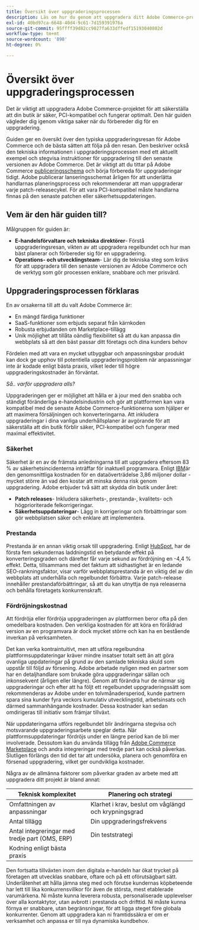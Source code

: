 ```yaml
---
title: Översikt över uppgraderingsprocessen
description: Läs om hur du genom att uppgradera ditt Adobe Commerce-projekt kan skydda din butik och fungera effektivt.
exl-id: 40bd97ca-6648-40d4-9c61-7d159391976a
source-git-commit: 95ffff39d82cc9027fa633dffedf15193040802d
workflow-type: tm+mt
source-wordcount: '898'
ht-degree: 0%

---
```


# Översikt över uppgraderingsprocessen

Det är viktigt att uppgradera Adobe Commerce-projektet för att säkerställa att din butik är säker, PCI-kompatibel och fungerar optimalt. Den här guiden vägleder dig igenom viktiga saker när du förbereder dig för en uppgradering.

Guiden ger en översikt över den typiska uppgraderingsresan för Adobe Commerce och de bästa sätten att följa på den resan. Den beskriver också den tekniska informationen i uppgraderingsprocessen med ett aktuellt exempel och stegvisa instruktioner för uppgradering till den senaste versionen av Adobe Commerce. Det är viktigt att du tittar på Adobe Commerce [publiceringsschema](../release/schedule.md) och börja förbereda för uppgraderingar tidigt. Adobe publicerar lanseringsschemat årligen för att underlätta handlarnas planeringsprocess och rekommenderar att man uppgraderar varje patch-releasecykel. För att vara PCI-kompatibel måste handlarna finnas på den senaste patchen eller säkerhetsuppdateringen.

## Vem är den här guiden till?

Målgruppen för guiden är:

- **E-handelsförvaltare och tekniska direktörer**- Förstå uppgraderingsresan, vikten av att uppgradera regelbundet och hur man bäst planerar och förbereder sig för en uppgradering.
- **Operations- och utvecklingsteam**- Lär dig de tekniska steg som krävs för att uppgradera till den senaste versionen av Adobe Commerce och de verktyg som gör processen enklare, snabbare och mer prisvärd.

## Uppgraderingsprocessen förklaras

En av orsakerna till att du valt Adobe Commerce är:

- En mängd färdiga funktioner
- SaaS-funktioner som erbjuds separat från kärnkoden
- Robusta erbjudanden om Marketplace-tillägg
- Unik möjlighet att tillåta oändlig flexibilitet så att du kan anpassa din webbplats så att den bäst passar ditt företags och dina kunders behov

Fördelen med att vara en mycket utbyggbar och anpassningsbar produkt kan dock ge upphov till potentiella uppgraderingsproblem när anpassningar inte är kodade enligt bästa praxis, vilket leder till högre uppgraderingskostnader än förväntat.

_Så.. varför uppgradera alls?_

Uppgraderingen ger er möjlighet att hålla er à jour med den snabba och ständigt föränderliga e-handelsindustrin och gör att plattformen kan vara kompatibel med de senaste Adobe Commerce-funktionerna som hjälper er att maximera försäljningen och konverteringarna. Att inkludera uppgraderingar i dina vanliga underhållsplaner är avgörande för att säkerställa att din butik förblir säker, PCI-kompatibel och fungerar med maximal effektivitet.

### Säkerhet

Säkerhet är en av de främsta anledningarna till att uppgradera eftersom 83 % av säkerhetsincidenterna inträffar för inaktuell programvara. Enligt [IBM](https://www.ibm.com/reports/data-breach)är den genomsnittliga kostnaden för en dataöverträdelse 3,86 miljoner dollar - mycket större än vad den kostar att minska denna risk genom uppgradering. Adobe erbjuder två sätt att skydda din butik under året:

- **Patch releases**- Inkludera säkerhets-, prestanda-, kvalitets- och högprioriterade felkorrigeringar.
- **Säkerhetsuppdateringar**- Lägg in korrigeringar och förbättringar som gör webbplatsen säker och enklare att implementera.

### Prestanda

Prestanda är en annan viktig orsak till uppgradering. Enligt [HubSpot](https://blog.hubspot.com/marketing/page-load-time-conversion-rates), har de första fem sekundernas laddningstid en betydande effekt på konverteringsgraden och därefter får varje sekund av fördröjning en -4,4 % effekt. Detta, tillsammans med det faktum att sidhastighet är en ledande SEO-rankningsfaktor, visar varför webbplatsprestanda är en viktig del av din webbplats att underhålla och regelbundet förbättra. Varje patch-release innehåller prestandaförbättringar, så att du kan utnyttja de nya releaserna och behålla företagets konkurrenskraft.

### Fördröjningskostnad

Att fördröja eller fördröja uppgraderingen av plattformen beror ofta på den omedelbara kostnaden. Den verkliga kostnaden för att köra en föråldrad version av en programvara är dock mycket större och kan ha en bestående inverkan på verksamheten.

Det kan verka kontraintuitivt, men att utföra regelbundna plattformsuppdateringar kräver mindre insatser totalt sett än att göra ovanliga uppdateringar på grund av den samlade tekniska skuld som uppstår till följd av försening. Adobe arbetade nyligen med en partner som har en detaljhandlare som brukade göra uppgraderingar sällan och inkonsekvent (årligen eller längre). Genom att förändra hur de närmar sig uppgraderingar och efter att ha följt ett regelbundet uppgraderingssätt som rekommenderas av Adobe under en tolvmånadersperiod, kunde partnern spara sina kunder fyra veckors kumulativ utvecklingstid, arbetsinsats och därmed sammanhängande kostnader. Dessa kostnader kan sedan omdirigeras till initiativ som främjar tillväxt.

När uppdateringarna utförs regelbundet blir ändringarna stegvisa och motsvarande uppgraderingsarbete speglar detta. När plattformsuppdateringar fördröjs under en längre period kan de bli mer involverade. Dessutom kan du använda tillägg från [Adobe Commerce Marketplace](https://marketplace.magento.com/) och andra integreringar med tredje part kan också påverkas. Slutligen förlängs den tid det tar att undersöka, planera och genomföra en försenad uppgradering, vilket ger oundvikliga kostnader.

Några av de allmänna faktorer som påverkar graden av arbete med att uppgradera ditt projekt är bland annat:

| Teknisk komplexitet | Planering och strategi |
|-----------------------------------------------------------|--------------------------------------------------------------|
| Omfattningen av anpassningar | Klarhet i krav, beslut om våglängd och krypningsgrad |
| Antal tillägg | Din uppgraderingsfrekvens |
| Antal integreringar med tredje part (OMS, ERP) | Din teststrategi |
| Kodning enligt bästa praxis |                                                              |

Den fortsatta tillväxten inom den digitala e-handeln har ökat trycket på företagen att utvecklas snabbare, oftare och på ett oförutsägbart sätt. Underlåtenhet att hålla jämna steg med och förutse kundernas köpbeteende har lett till lika konkurrensvillkor för även de största, mest etablerade varumärkena. Ni måste kunna leverera robusta, personaliserade upplevelser över alla kontaktytor, utan avbrott i prestanda och drifttid. Ni måste kunna förnya er snabbare, utan begränsningar, för att ligga steget före globala konkurrenter. Genom att uppgradera kan ni framtidssäkra er om er verksamhet och anpassa er till nya dynamiska kundbehov.
